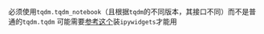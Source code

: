 必须使用`tqdm.tqdm_notebook`（且根据`tqdm`的不同版本，其接口不同）而不是普通的`tqdm.tqdm`
可能需要[参考这个](https://stackoverflow.com/questions/67998191/importerror-iprogress-not-found-please-update-jupyter-and-ipywidgets-although)装`ipywidgets`才能用